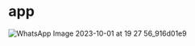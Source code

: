 # app


![WhatsApp Image 2023-10-01 at 19 27 56_916d01e9](https://github.com/Talha885/TODO-LIST-/assets/109594908/be0473dc-eee7-465e-9125-60c73b9934b9)
